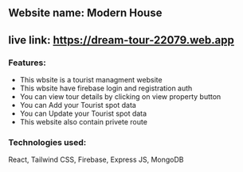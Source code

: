 ## Website name: Modern House
## live link: https://dream-tour-22079.web.app
### Features:
*   This wbsite is a tourist managment website
*   This wbsite have firebase login and registration auth
*   You can view tour details by clicking on view property button
*   You can Add your Tourist spot data
*   You can Update your Tourist spot data
*   This website also contain privete route

### Technologies used:
React, Tailwind CSS, Firebase, Express JS, MongoDB
